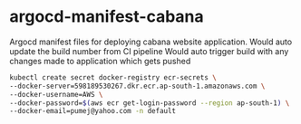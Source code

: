 # argocd-manifest-cabana

Argocd manifest files for deploying cabana website application. Would auto update the build number from CI pipeline
Would auto trigger build with any changes made to application which gets pushed

```bash
kubectl create secret docker-registry ecr-secrets \
--docker-server=598189530267.dkr.ecr.ap-south-1.amazonaws.com \
--docker-username=AWS \
--docker-password=$(aws ecr get-login-password --region ap-south-1) \
--docker-email=pumej@yahoo.com -n default
```
